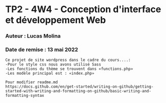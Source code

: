 # TP2 - 4W4 - Conception d'interface et développement Web
### Auteur : Lucas Molina
### Date de remise : 13 mai 2022

```
Ce projet de site wordpress dans le cadre du cours....:
-Pour le style css nous avons utilisé Sass
-Les fonctions du thème se trouvent dans «functions.php»
-Les modèle principal est : «index.php»

Pour modifier readme.md
https://docs.github.com/en/get-started/writing-on-github/getting-started-with-writing-and-formatting-on-github/basic-writing-and-formatting-syntax